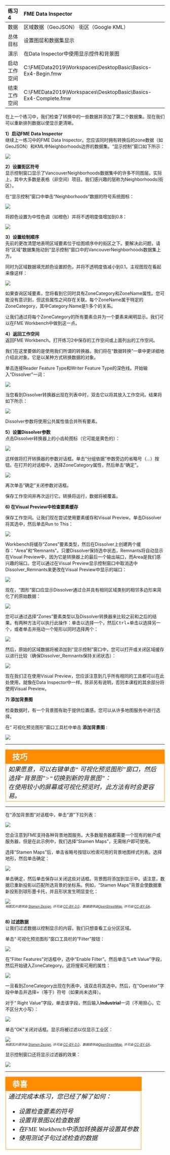 |  练习4 |  FME Data Inspector |
| :--- | :--- |
| 数据 | 区域数据（GeoJSON） 街区（Google KML） |
| 总体目标 | 设置图层和数据集显示 |
| 演示 | 在Data Inspector中使用显示控件和背景图 |
| 启动工作空间 | C:\FMEData2019\Workspaces\DesktopBasic\Basics-Ex4-Begin.fmw |
| 结束工作空间 | C:\FMEData2019\Workspaces\DesktopBasic\Basics-Ex4-Complete.fmw |

在上一个练习中，我们检查了转换中的一些数据并添加了第二个数据集。现在我们可以重新排列数据以使显示更清晰。

  
**1）启动FME Data Inspector**  
继续上一练习中的FME Data Inspector。您应该同时拥有转换后的zone数据（如GeoJSON）和KML中Neighborhoods边界的数据集。“显示控制”窗口如下所示：

![](./Images/Img1.219.Ex4.DisplayControlWindow.png)
  
**2）设置街区符号**  
显示控制窗口显示了VancouverNeighborhoods数据集中的许多不同图层。实际上，其中大多数是表格（非空间）项目。我们感兴趣的层称为Neighborhoods(街区）。

在“显示控制”窗口中单击“Neighborhoods”数据的符号系统图标：

![](./Images/Img1.220.Ex4.SetSymbologyIcon.png)

将颜色设置为中性色调（如橙色）并将不透明度值增加到0.8：

![](./Images/Img1.221.Ex4.SetSymbologyDialog.png)

  
**3）设置绘制顺序**  
先前的更改清楚地表明区域要素位于绘图顺序中的街区之下。要解决此问题，请将“区域”数据集拖动到“显示控制”窗口中的VancouverNeighborhoods数据集上方。

同时为区域数据填充颜色设置颜色，并将不透明度值减小到0.1。主视图现在看起来像这样：

![](./Images/Img1.222.Ex4.ResymbolizedData.png)

如果查询区域要素，您将看到它同时具有ZoneCategory和ZoneName属性。您可能没有意识到，但这些属性之间存在关联。每个ZoneName属于特定的ZoneCategory，其中Category:Name是1:多个的关系。

让我们通过将每个ZoneCategory的所有要素合并为一个要素来阐明显示。我们可以在FME Workbench中做到这一点。

  
**4）返回工作空间**  
返回FME Workbench。打开练习2中保存的工作空间或上面列出的工作空间。

我们在这里要做的是使用我们所谓的转换器。我们将在“数据转换”一章中更详细地介绍此对象。它是以某种方式转换数据的对象。

单击连接Reader Feature Type和Writer Feature Type的深色线。开始输入“Dissolver”一词：

![](./Images/Img1.223.Ex4.AddTransformer.png)

当您看到Dissolver转换器出现在列表中时，双击它以将其放入工作空间。结果将如下所示：

![](./Images/Img1.224.Ex4.DissolverTransformer.png)

Dissolver参数将使用公共属性值合并所有要素。

  
**5）设置Dissolver参数**  
点击Dissolver转换器上的小齿轮图标（它可能是黄色的）：

![](./Images/Img1.225.Ex4.DissolverParametersButton.png)

这样做将打开转换器的参数对话框。单击“分组依据”参数旁边的省略号（...）按钮。在打开的对话框中，选择ZoneCategory属性，然后单击“确定”。

![](./Images/Img1.226.Ex4.DissolverGroupByParameter.png)

再次单击“确定”关闭参数对话框。

保存工作空间并再次运行它。转换将运行，数据将被覆盖。

**6) 在Visual Preview中检查要素缓存**

保存工作空间。让我们现在尝试使用要素缓存和Visual Preview。单击Dissolver将其选中，然后单击Run to This：

![](./Images/Img1.227.Ex4.RunToThis.png)

Workbench将缓存“Zones”要素类型，然后在Dissolver上创建两个缓存：“Area”和“Remnants”。只要Dissolver保持选中状态，Remnants将自动显示在Visual Preview中，因为它是转换器上的最后一个输出端口，而Area是我们感兴趣的端口。您可以通过在Visual Preview显示控制窗口中取消选中Dissolver_Remnants来更改在Visual Preview中显示的端口：

![](./Images/Img1.228.Ex4.DisplayControl.png)

现在，“图形”窗口应显示Dissolver通过合并具有相同区域类别的相邻多边形来简化了的原始数据：

![](./Images/Img1.229.Ex4.DissolverResults.png)

您可以通过选择“Zones”要素类型以及Dissolver转换器来比较之前和之后的结果。有两种方法可以执行此操作：单击以选择一个，然后<kbd>Ctrl</kbd>+单击以选择另一个，或者单击并拖动一个矩形以同时选择两个：

![](./Images/Img1.230.Ex4.ClickAndDragSelect.png)

然后，原始的区域数据将被添加到“显示控制”窗口中，您可以打开或关闭区域缓存以进行比较（确保Dissolver_Remnants保持关闭状态）：


![](./Images/Img1.231.Ex4.CompareCaches.png)

现在我们正在使用Visual Preview，您应该注意到几乎所有相同的工具都可以在此处使用，就像在Data Inspector中一样。除非另有说明，否则本课程的其余部分将使用Visual Preview。


**7) 添加背景图** 

检查数据时，有一个背景图有助于提供位置感。您可以从许多地图服务中进行选择。

在“ 可视化预览图形”窗口工具栏中单击 **添加背景图** :

![](./Images/Img1.232.Ex4.AddABackgroundMap.png)

---

<!--Tip Section-->

<table style="border-spacing: 0px">
<tr>
<td style="vertical-align:middle;background-color:darkorange;border: 2px solid darkorange">
<i class="fa fa-info-circle fa-lg fa-pull-left fa-fw" style="color:white;padding-right: 12px;vertical-align:text-top"></i>
<span style="color:white;font-size:x-large;font-weight: bold;font-family:serif">技巧</span>
</td>
</tr>

<tr>
<td style="border: 1px solid darkorange">
<span style="font-family:serif; font-style:italic; font-size:larger">
如果愿意，可以右键单击“ 可视化预览图形”窗口，然后选择“背景图”>“切换到新的背景图”： <br>
<img src="./Images/switch-to-a-new-background-map.png" alt=""><br>
在使用较小的屏幕或可视化预览时，此方法有时会更容易。
</span>
</td>
</tr>
</table>

---

在“添加背景图”对话框中，单击“源”下拉列表：

![](./Images/Img1.233.Ex4.BackgroundMapDialog.png)

您会注意到FME支持各种背景地图服务。大多数服务器都需要一个现有的帐户或服务器，但是在此示例中，我们选择“Stamen Maps”，无需帐户即可使用。

选择“Stamen Maps”后，单击省略号按钮以检索可用的背景地图样式列表。选择地形，然后单击确定：

![](./Images/Img1.234.Ex4.BackgroundMapPropertiesDialog.png)

单击确定，然后单击保存以关闭这些对话框。背景图将添加到显示中。请注意，数据已重新投影以匹配所选背景的坐标系。例如，“Stamen Maps”背景会使数据重新投影到球形墨卡托，并且形状发生明显变化：

![](./Images/Img1.235.Ex4.DataWithBackgroundMap.png)
<br><span style="font-style:italic;font-size:x-small">地图瓦片提供由 <a href="https://stamen.com">Stamen Design</a>, 许可由 <a href="https://creativecommons.org/licenses/by/3.0">CC-BY-3.0</a>。数据提供由<a href="http://openstreetmap.org">OpenStreetMap</a>, 许可由 <a href="http://creativecommons.org/licenses/by-sa/3.0">CC-BY-SA</a>。


<br>**8) 过滤数据**
<br>让我们过滤数据以控制显示的内容。我们只想查看工业分区区域。

单击“ 可视化预览图形”窗口工具栏的“Filter”按钮：

![](./Images/Img1.236.Ex4.FilterButton.png)

在“Filter Features”对话框中，选中“Enable Filter”。然后单击“Left Value”字段，然后开始键入ZoneCategory。这将搜索可用的属性：

![](./Images/Img1.237.Ex4.AttributeSearch.png)

一旦看到ZoneCategory出现在列表中，请双击将其选中。然后，在“Operator”字段中单击并选择=（等于）符号（如果尚未选择）。

对于“ Right Value”字段，单击该字段，然后输入**Industrial**一词（不用担心，它不区分大小写）：

![](./Images/Img1.238.Ex4.OneFilterSet.png)

单击“OK”关闭对话框。显示将被过滤以仅显示工业区：

![](./Images/Img1.239.Ex4.FilteredData.png)
<br><span style="font-style:italic;font-size:x-small">地图瓦片提供由 <a href="https://stamen.com">Stamen Design</a>, 许可由 <a href="https://creativecommons.org/licenses/by/3.0">CC-BY-3.0</a>。数据提供由<a href="http://openstreetmap.org">OpenStreetMap</a>, 许可由 <a href="http://creativecommons.org/licenses/by-sa/3.0">CC-BY-SA</a>。
  
显示控制窗口还将显示过滤器的效果：

![](./Images/Img1.240.Ex4.DisplayControlFilter.png)

---

<!--Exercise Congratulations Section-->

<table style="border-spacing: 0px">
<tr>
<td style="vertical-align:middle;background-color:darkorange;border: 2px solid darkorange">
<i class="fa fa-thumbs-o-up fa-lg fa-pull-left fa-fw" style="color:white;padding-right: 12px;vertical-align:text-top"></i>
<span style="color:white;font-size:x-large;font-weight: bold;font-family:serif">恭喜</span>
</td>
</tr>

<tr>
<td style="border: 1px solid darkorange">
<span style="font-family:serif; font-style:italic; font-size:larger">
通过完成本练习，您已经了解了如何：
<br>
<ul>
<li>设置检查要素的符号</li>
<li>设置背景图以检查数据</li>
<li>在FME Workbench中添加转换器并设置其参数</li>
<li>使用测试子句过滤检查的数据</li>
</span>
</td>
</tr>
</table>
